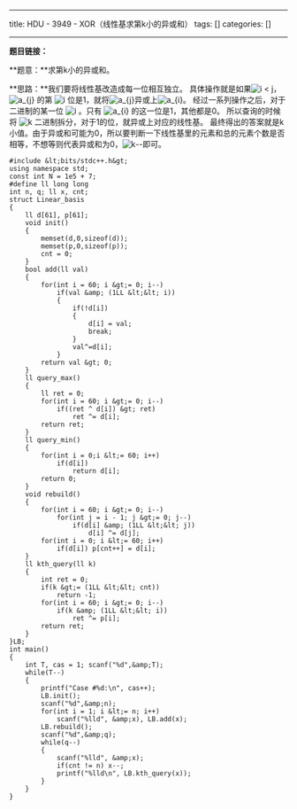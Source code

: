 
--- 
title:  HDU - 3949 - XOR（线性基求第k小的异或和） 
tags: []
categories: [] 

---
**题目链接：**

**题意：**求第k小的异或和。

**思路：**我们要将线性基改造成每一位相互独立。 具体操作就是如果<img alt="i &lt; j" class="mathcode" src="https://private.codecogs.com/gif.latex?i%20%3C%20j">，<img alt="a_{j}" class="mathcode" src="https://private.codecogs.com/gif.latex?a_%7Bj%7D"> 的第 <img alt="i" class="mathcode" src="https://private.codecogs.com/gif.latex?i"> 位是1，就将<img alt="a_{j}" class="mathcode" src="https://private.codecogs.com/gif.latex?a_%7Bj%7D">异或上<img alt="a_{i}" class="mathcode" src="https://private.codecogs.com/gif.latex?a_%7Bi%7D">。 经过一系列操作之后，对于二进制的某一位 <img alt="i" class="mathcode" src="https://private.codecogs.com/gif.latex?i"> 。只有 <img alt="a_{i}" class="mathcode" src="https://private.codecogs.com/gif.latex?a_%7Bi%7D"> 的这一位是1，其他都是0。 所以查询的时候将 <img alt="k" class="mathcode" src="https://private.codecogs.com/gif.latex?k"> 二进制拆分，对于1的位，就异或上对应的线性基。 最终得出的答案就是k小值。由于异或和可能为0，所以要判断一下线性基里的元素和总的元素个数是否相等，不想等则代表异或和为0，<img alt="k" class="mathcode" src="https://private.codecogs.com/gif.latex?k">--即可。

```
#include &lt;bits/stdc++.h&gt;
using namespace std;
const int N = 1e5 + 7;
#define ll long long
int n, q; ll x, cnt;
struct Linear_basis
{
    ll d[61], p[61];
    void init()
    {
        memset(d,0,sizeof(d));
        memset(p,0,sizeof(p));
        cnt = 0;
    }
    bool add(ll val)
    {
        for(int i = 60; i &gt;= 0; i--)
            if(val &amp; (1LL &lt;&lt; i))
            {
                if(!d[i])
                {
                    d[i] = val;
                    break;
                }
                val^=d[i];
            }
        return val &gt; 0;
    }
    ll query_max()
    {
        ll ret = 0;
        for(int i = 60; i &gt;= 0; i--)
            if((ret ^ d[i]) &gt; ret)
                ret ^= d[i];
        return ret;
    }
    ll query_min()
    {
        for(int i = 0;i &lt;= 60; i++)
            if(d[i])
                return d[i];
        return 0;
    }
    void rebuild()
    {
        for(int i = 60; i &gt;= 0; i--)
            for(int j = i - 1; j &gt;= 0; j--)
                if(d[i] &amp; (1LL &lt;&lt; j))
                    d[i] ^= d[j];
        for(int i = 0; i &lt;= 60; i++)
            if(d[i]) p[cnt++] = d[i];
    }
    ll kth_query(ll k)
    {
        int ret = 0;
        if(k &gt;= (1LL &lt;&lt; cnt))
            return -1;
        for(int i = 60; i &gt;= 0; i--)
            if(k &amp; (1LL &lt;&lt; i))
                ret ^= p[i];
        return ret;
    }
}LB;
int main()
{
    int T, cas = 1; scanf("%d",&amp;T);
    while(T--)
    {
        printf("Case #%d:\n", cas++);
        LB.init();
        scanf("%d",&amp;n);
        for(int i = 1; i &lt;= n; i++)
            scanf("%lld", &amp;x), LB.add(x);
        LB.rebuild();
        scanf("%d",&amp;q);
        while(q--)
        {
            scanf("%lld", &amp;x);
            if(cnt != n) x--;
            printf("%lld\n", LB.kth_query(x));
        }
    }
}

```

 
